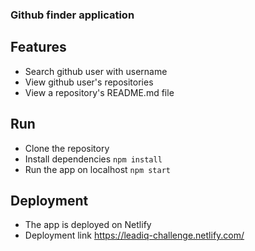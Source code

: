 ### Github finder application

## Features
* Search github user with username
* View github user's repositories
* View a repository's README.md file

## Run
* Clone the repository
* Install dependencies ```npm install```
* Run the app on localhost ```npm start```

## Deployment
* The app is deployed on Netlify
* Deployment link https://leadiq-challenge.netlify.com/
